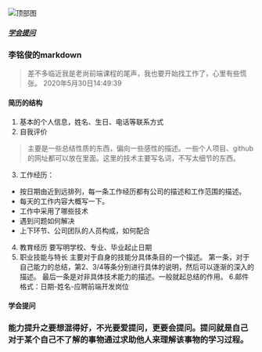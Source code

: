 ![顶部图](http://pic.netbian.com/uploads/allimg/200528/120844-1590638924b04f.jpg)

##### <a href="#learn_ask">学会提问</a>


### 李铭俊的markdown
> 差不多临近我是老尚前端课程的尾声，我也要开始找工作了，心里有些慌张。
> 2020年5月30日14:49:39
#### 简历的结构
1. 基本的个人信息，姓名、生日、电话等联系方式
2. 自我评价
> 主要是一些总结性质的东西，偏向一些感性的描述。一些个人项目、github的网址都可以放在里面。这里的技术主要写名词，不写太细节的东西。
3. 工作经历：
+ 按日期由近到远排列，每一条工作经历都有公司的描述和工作范围的描述。
+ 每天的工作内容大概写一下。
+ 工作中采用了哪些技术
+ 遇到问题如何解决
+ 上下环节、公司团队的人员构成，如何配合

4. 教育经历
  要写明学校、专业、毕业起止日期
5. 职业技能与特长
  主要对于自身的技能分具体条目的一个描述。
  第一条，对于自己能力的总结，第2、3/4等条分别进行具体的说明，然后可以逐渐的深入的描述。
  最后一条是对非具体技术能力的描述。一般就起总结的作用。
6.邮件格式：日期-姓名-应聘前端开发岗位

#### <a name="learn_ask">学会提问</a>
### 能力提升之要想混得好，不光要爱提问，更要会提问。提问就是自己对于某个自己不了解的事物通过求助他人来理解该事物的学习过程。





